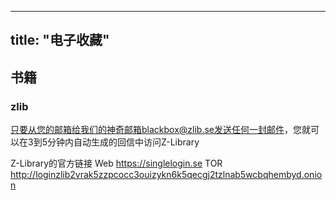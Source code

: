 
---
title: "电子收藏"
---

## 书籍

### zlib

只要从您的邮箱给我们的神奇邮箱blackbox@zlib.se发送任何一封邮件，您就可以在3到5分钟内自动生成的回信中访问Z-Library

Z-Library的官方链接
Web https://singlelogin.se
TOR http://loginzlib2vrak5zzpcocc3ouizykn6k5qecgj2tzlnab5wcbqhembyd.onion
